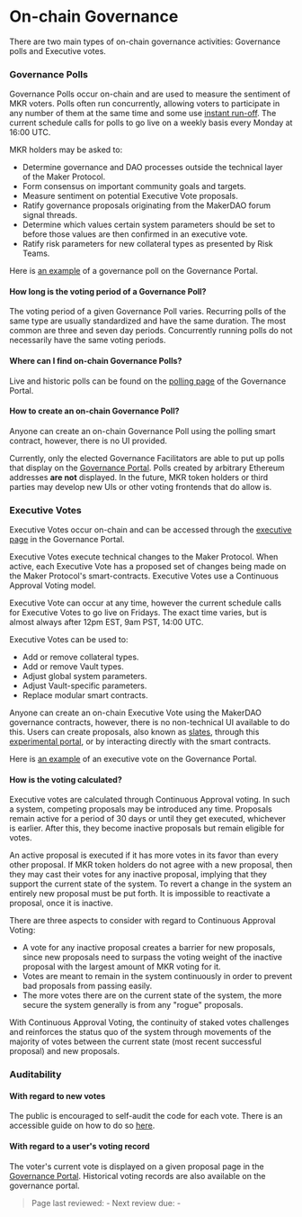 # On-chain Governance 
There are two main types of on-chain governance activities: Governance polls and Executive votes. 

### Governance Polls
Governance Polls occur on-chain and are used to measure the sentiment of MKR voters. Polls often run concurrently, allowing voters to participate in any number of them at the same time and some use [instant run-off](https://en.wikipedia.org/wiki/Ranked_voting). The current schedule calls for polls to go live on a weekly basis every Monday at 16:00 UTC.

MKR holders may be asked to:

- Determine governance and DAO processes outside the technical layer of the Maker Protocol.
- Form consensus on important community goals and targets.
- Measure sentiment on potential Executive Vote proposals.
- Ratify governance proposals originating from the MakerDAO forum signal threads.
- Determine which values certain system parameters should be set to before those values are then confirmed in an executive vote.
- Ratify risk parameters for new collateral types as presented by Risk Teams.

Here is [an example](https://vote.makerdao.com/polling/Qmeac95W?network=mainnet#poll-detail) of a governance poll on the Governance Portal.

#### How long is the voting period of a Governance Poll?
The voting period of a given Governance Poll varies. Recurring polls of the same type are usually standardized and have the same duration. The most common are three and seven day periods. Concurrently running polls do not necessarily have the same voting periods.

#### Where can I find on-chain Governance Polls?
Live and historic polls can be found on the [polling page](https://vote.makerdao.com/polling) of the Governance Portal.

#### How to create an on-chain Governance Poll?
Anyone can create an on-chain Governance Poll using the polling smart contract, however, there is no UI provided.

Currently, only the elected Governance Facilitators are able to put up polls that display on the [Governance Portal](https://vote.makerdao.com). Polls created by arbitrary Ethereum addresses **are not** displayed. In the future, MKR token holders or third parties may develop new UIs or other voting frontends that do allow is.

### Executive Votes
Executive Votes occur on-chain and can be accessed through the [executive page](https://vote.makerdao.com/executive) in the Governance Portal.

Executive Votes execute technical changes to the Maker Protocol. When active, each Executive Vote has a proposed set of changes being made on the Maker Protocol's smart-contracts. Executive Votes use a Continuous Approval Voting model.

Executive Vote can occur at any time, however the current schedule calls for Executive Votes to go live on Fridays. The exact time varies, but is almost always after 12pm EST, 9am PST, 14:00 UTC.

Executive Votes can be used to:

- Add or remove collateral types.
- Add or remove Vault types.
- Adjust global system parameters.
- Adjust Vault-specific parameters.
- Replace modular smart contracts.

Anyone can create an on-chain Executive Vote using the MakerDAO governance contracts, however, there is no non-technical UI available to do this. Users can create proposals, also known as [slates](https://docs.makerdao.com/smart-contract-modules/governance-module/chief-detailed-documentation), through this [experimental portal](https://chief.makerdao.com/), or by interacting directly with the smart contracts.

Here is [an example](https://vote.makerdao.com/executive/template-executive-vote-parameter-changes-wsteth-a-onboarding-october-22-2021?network=mainnet#proposal-detail) of an executive vote on the Governance Portal.

#### How is the voting calculated?
Executive votes are calculated through Continuous Approval voting. In such a system, competing proposals may be introduced any time. Proposals remain active for a period of 30 days or until they get executed, whichever is earlier. After this, they become inactive proposals but remain eligible for votes. 

An active proposal is executed if it has more votes in its favor than every other proposal. If MKR token holders do not agree with a new proposal, then they may cast their votes for any inactive proposal, implying that they support the current state of the system. To revert a change in the system an entirely new proposal must be put forth. It is impossible to reactivate a proposal, once it is inactive. 

There are three aspects to consider with regard to Continuous Approval Voting:

- A vote for any inactive proposal creates a barrier for new proposals, since new proposals need to surpass the voting weight of the inactive proposal with the largest amount of MKR voting for it.
- Votes are meant to remain in the system continuously in order to prevent bad proposals from passing easily.
- The more votes there are on the current state of the system, the more secure the system generally is from any "rogue" proposals.

With Continuous Approval Voting, the continuity of staked votes challenges and reinforces the status quo of the system through movements of the majority of votes between the current state (most recent successful proposal) and new proposals.

### Auditability

#### With regard to new votes
The public is encouraged to self-audit the code for each vote. There is an accessible guide on how to do so [here](governance/executive-audit.md). 

#### With regard to a user's voting record
The voter's current vote is displayed on a given proposal page in the [Governance Portal](https://vote.makerdao.com/). Historical voting records are also available on the governance portal.

>Page last reviewed: -
>Next review due: -

